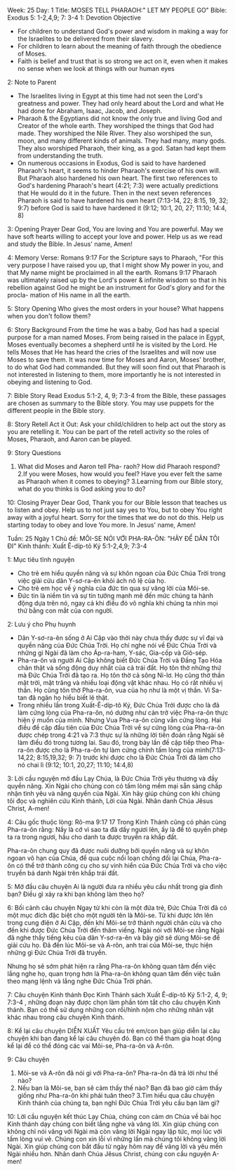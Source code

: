 Week: 25
Day: 1
Title: MOSES TELL PHARAOH:" LET MY PEOPLE GO"
Bible: Exodus 5: 1-2,4,9; 7: 3-4
1: Devotion Objective
- For children to understand God's power and wisdom in making a way for the Israelites to be delivered from their slavery.
- For children to learn about the meaning of faith through the obedience of Moses.
- Faith is belief and trust that is so strong we act on it, even when it makes no sense when we look at things with our human eyes

2: Note to Parent
- The Israelites living in Egypt at this time had not seen the Lord's greatness and power. They had only heard about the Lord and what He had done for Abraham, Isaac, Jacob, and Joseph.
- Pharaoh & the Egyptians did not know the only true and living God and Creator of the whole earth. They worshiped the things that God had made. They worshiped the Nile River. They also worshiped the sun, moon, and many different kinds of animals. They had many, many gods. They also worshiped Pharaoh, their king, as a god. Satan had kept them from understanding the truth.
- On numerous occasions in Exodus, God is said to have hardened Pharaoh's heart, it seems to hinder Pharaoh's exercise of his own will. But Pharaoh also hardened his own heart. The first two references to God's hardening Pharaoh's heart (4:21; 7:3) were actually predictions that He would do it in the future. Then in the next seven references Pharaoh is said to have hardened his own heart (7:13-14, 22; 8:15, 19, 32; 9:7) before God is said to have hardened it (9:12; 10:1, 20, 27; 11:10; 14:4, 8)

3: Opening Prayer
Dear God, You are loving and You are powerful. May we have soft hearts willing to accept your love and power. Help us as we read and study the Bible. In Jesus' name, Amen!

4: Memory Verse:
Romans 9:17 For the Scripture says to Pharaoh, "For this very purpose I have raised you up, that I might show My power in you, and that My name might be proclaimed in all the earth. Romans 9:17
Pharaoh was ultimately raised up by the Lord's power & infinite wisdom so that in his rebellion against God he might be an instrument for God's glory and for the procla- mation of His name in all the earth.

5: Story Opening
Who gives the most orders in your house? What happens when you don't follow them?

6: Story Background
From the time he was a baby, God has had a special purpose for a man named Moses. From being raised in the palace in Egypt, Moses eventually becomes a shepherd until he is visited by the Lord. He tells Moses that He has heard the cries of the Israelites and will now use Moses to save them. It was now time for Moses and Aaron, Moses' brother, to do what God had commanded. But they will soon find out that Pharaoh is not interested in listening to them, more importantly he is not interested in obeying and listening to God.


7: Bible Story
Read Exodus 5:1-2, 4, 9; 7:3-4 from the Bible, these passages are chosen as summary to the Bible story. You may use puppets for the different people in the Bible story.

8: Story Retell
  Act it Out: Ask your child/children to help act out the story as you are retelling it. You can be part of the retell activity so the roles of Moses, Pharaoh, and Aaron can be played.

9: Story Questions
1. What did Moses and Aaron tell Pha- raoh? How did Pharaoh respond?
2.If you were Moses, how would you feel? Have you ever felt the same as Pharaoh when it comes to obeying?
3.Learning from our Bible story, what do you thinks is God asking you to do?

10: Closing Prayer
Dear God, Thank you for our Bible lesson that teaches us to listen and obey. Help us to not just say yes to You, but to obey You right away with a joyful heart. Sorry for the times that we do not do this. Help us starting today to obey and love You more. In Jesus' name, Amen!

Tuần: 25
Ngày 1
Chủ đề: MÔI-SE NÓI VỚI PHA-RA-ÔN: "HÃY ĐỂ DÂN TÔI ĐI"
Kinh thánh: Xuất Ê-díp-tô Ký 5:1-2,4,9; 7:3-4

1: Mục tiêu tĩnh nguyện
- Cho trẻ em hiểu quyền năng và sự khôn ngoan của Đức Chúa Trời trong việc giải cứu dân Y-sơ-ra-ên khỏi ách nô lệ của họ.
- Cho trẻ em học về ý nghĩa của đức tin qua sự vâng lời của Môi-se.
- Đức tin là niềm tin và sự tin tưởng mạnh mẽ đến mức chúng ta hành động dựa trên nó, ngay cả khi điều đó vô nghĩa khi chúng ta nhìn mọi thứ bằng con mắt của con người.

2: Lưu ý cho Phụ huynh
- Dân Y-sơ-ra-ên sống ở Ai Cập vào thời này chưa thấy được sự vĩ đại và quyền năng của Đức Chúa Trời. Họ chỉ nghe nói về Đức Chúa Trời và những gì Ngài đã làm cho Áp-ra-ham, Y-sác, Gia-cốp và Giô-sép.
- Pha-ra-ôn và người Ai Cập không biết Đức Chúa Trời và Đấng Tạo Hóa chân thật và sống động duy nhất của cả trái đất. Họ tôn thờ những thứ mà Đức Chúa Trời đã tạo ra. Họ tôn thờ cả sông Ni-lơ. Họ cũng thờ thần mặt trời, mặt trăng và nhiều loại động vật khác nhau. Họ có rất nhiều vị thần. Họ cũng tôn thờ Pha-ra-ôn, vua của họ như là một vị thần. Vì Sa-tan đã ngăn họ hiểu biết lẽ thật.
- Trong nhiều lần trong Xuất-Ê-díp-tô Ký, Đức Chúa Trời được cho là đã làm cứng lòng của Pha-ra-ôn, nó dường như cản trở việc Pha-ra-ôn thực hiện ý muốn của mình. Nhưng Vua Pha-ra-ôn cũng vẫn cứng lòng. Hai điều đề cập đầu tiên của Đức Chúa Trời về sự cứng lòng của Pha-ra-ôn được chép trong 4:21 và 7:3 thực sự là những lời tiên đoán rằng Ngài sẽ làm điều đó trong tương lai. Sau đó, trong bảy lần đề cập tiếp theo Pha-ra-ôn  được cho là Pha-ra-ôn tự làm cứng chính tấm lòng của mình(7:13-14,22; 8:15,19,32; 9: 7) trước khi được cho là Đức Chúa Trời đã làm cho nó chai lì (9:12; 10:1, 20,27; 11:10; 14:4,8)

3: Lời cầu nguyện mở đầu
Lạy Chúa, là Đức Chúa Trời yêu thương và đầy quyền năng. Xin Ngài cho chúng con có tấm lòng mềm mại sẵn sàng chấp nhận tình yêu và năng quyền của Ngài. Xin hãy giúp chúng con khi chúng tôi đọc và nghiên cứu Kinh thánh, Lời của Ngài. Nhân danh Chúa Jêsus Christ, A-men!

4: Câu gốc thuộc lòng:
Rô-ma 9:17
17 Trong Kinh Thánh cũng có phán cùng Pha-ra-ôn rằng: Nầy là cớ vì sao ta đã dấy ngươi lên, ấy là để tỏ quyền phép ta ra trong ngươi, hầu cho danh ta được truyền ra khắp đất.

Pha-ra-ôn chung quy đã được nuôi dưỡng bởi quyền năng và sự khôn ngoan vô hạn của Chúa, để qua cuộc nổi loạn chống đối lại Chúa, Pha-ra-ôn có thể trở thành công cụ cho sự vinh hiển của Đức Chúa Trời và cho việc truyền bá danh Ngài trên khắp trái đất.

5: Mở đầu câu chuyện
Ai là người đưa ra nhiều yêu cầu nhất trong gia đình bạn?
Điều gì xảy ra khi bạn không làm theo họ?

6: Bối cảnh câu chuyện
Ngay từ khi còn là một đứa trẻ, Đức Chúa Trời đã có một mục đích đặc biệt cho một người tên là Môi-se. Từ khi được lớn lên trong cung điện ở Ai Cập, đến khi Môi-se trở thành người chăn cừu  và cho đến khi được Đức Chúa Trời đến thăm viếng. Ngài nói với Môi-se rằng Ngài đã nghe thấy tiếng kêu của dân Y-sơ-ra-ên và bây giờ sẽ dùng Môi-se để giải cứu họ. Đã đến lúc Môi-se và A-rôn, anh trai của Môi-se, thực hiện những gì Đức Chúa Trời đã truyền.

Nhưng họ sẽ sớm phát hiện ra rằng Pha-ra-ôn không quan tâm đến việc lắng nghe họ, quan trọng hơn là Pha-ra-ôn không quan tâm đến việc tuân theo mạng lệnh và lắng nghe Đức Chúa Trời phán.


7: Câu chuyện Kinh thánh
Đọc Kinh Thánh sách Xuất Ê-díp-tô Ký 5:1-2, 4, 9; 7:3-4 , những đoạn này được chọn làm phần tóm tắt cho câu chuyện Kinh thánh. Bạn có thể sử dụng những con rối/hình nộm cho những nhân vật khác nhau trong câu chuyện Kinh thánh.

8: Kể lại câu chuyện
DIỄN XUẤT
Yêu cầu trẻ em/con bạn giúp diễn lại câu chuyện khi bạn đang kể lại câu chuyện đó. Bạn có thể tham gia hoạt động kể lại để có thể đóng các vai Môi-se, Pha-ra-ôn và A-rôn.

9: Câu chuyện
1. Môi-se và A-rôn đã nói gì với Pha-ra-ôn? Pha-ra-ôn đã trả lời như thế nào?
2. Nếu bạn là Môi-se, bạn sẽ cảm thấy thế nào? Bạn đã bao giờ cảm thấy giống như Pha-ra-ôn khi phải tuân theo?
3.Tìm hiểu qua câu chuyện Kinh thánh của chúng ta, bạn nghĩ Đức Chúa Trời yêu cầu bạn làm gì?

10: Lời cầu nguyện kết thúc
Lạy Chúa, chúng con cảm ơn Chúa về bài học Kinh thánh dạy chúng con biết lắng nghe và vâng lời. Xin giúp chúng con không chỉ nói vâng với Ngài mà còn vâng lời Ngài ngay lập tức, mọi lúc với tấm lòng vui vẻ. Chúng con xin lỗi vì những lần mà chúng tôi không vâng lời Ngài. Xin giúp chúng con bắt đầu từ ngày hôm nay để vâng lời và yêu mến Ngài nhiều hơn. Nhân danh Chúa Jêsus Christ, chúng con cầu nguyện A-men!
